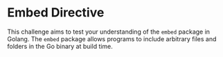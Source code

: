 # Embed Directive

This challenge aims to test your understanding of the `embed` package in Golang. The `embed` package allows programs to include arbitrary files and folders in the Go binary at build time.
